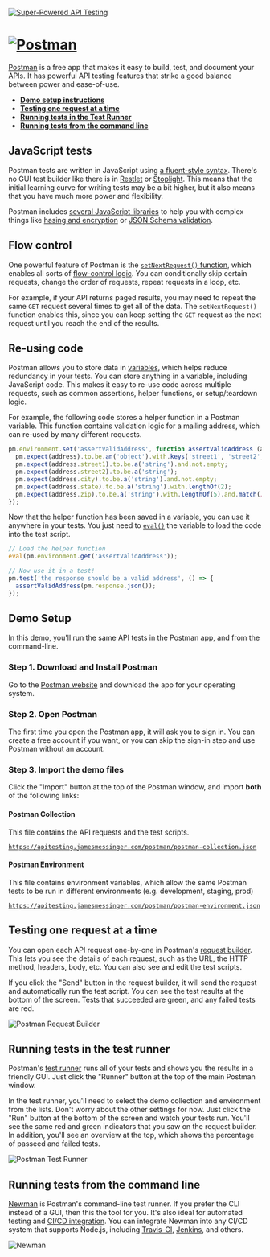 [![Super-Powered API Testing](../assets/img/title-banner.png)](https://apitesting.jamesmessinger.com)

[![Postman](../assets/img/postman/logo.png)](http://getpostman.com)
================================================================================

[Postman](http://getpostman.com) is a free app that makes it easy to build, test, and document your APIs.  It has powerful API testing features that strike a good balance between power and ease-of-use.

- **[Demo setup instructions](#demo-setup)**
- **[Testing one request at a time](#manual-testing)**
- **[Running tests in the Test Runner](#test-runner)**
- **[Running tests from the command line](#cli)**


JavaScript tests
--------------------------------------------------------------------------------
Postman tests are written in JavaScript using [a fluent-style syntax](https://www.getpostman.com/docs/postman/scripts/postman_sandbox_api_reference#pmresponsetobe).  There's no GUI test builder like there is in [Restlet](../restlet) or [Stoplight](../stoplight).  This means that the initial learning curve for writing tests may be a bit higher, but it also means that you have much more power and flexibility.

Postman includes [several JavaScript libraries](https://www.getpostman.com/docs/postman/scripts/postman_sandbox_api_reference) to help you with complex things like [hasing and encryption](https://code.google.com/archive/p/crypto-js/) or [JSON Schema validation](https://geraintluff.github.io/tv4/).



Flow control
--------------------------------------------------------------------------------
One powerful feature of Postman is the [`setNextRequest()` function](https://www.getpostman.com/docs/postman/scripts/branching_and_looping), which enables all sorts of [flow-control logic](https://www.getpostman.com/docs/postman/collection_runs/building_workflows).  You can conditionally skip certain requests, change the order of requests, repeat requests in a loop, etc.

For example, if your API returns paged results, you may need to repeat the same `GET` request several times to get all of the data.  The `setNextRequest()` function enables this, since you can keep setting the `GET` request as the next request until you reach the end of the results.



Re-using code
--------------------------------------------------------------------------------
Postman allows you to store data in [variables](https://www.getpostman.com/docs/postman/environments_and_globals/manage_environments), which helps reduce redundancy in your tests.  You can store anything in a variable, including JavaScript code.  This makes it easy to re-use code across multiple requests, such as common assertions, helper functions, or setup/teardown logic.

For example, the following code stores a helper function in a Postman variable.  This function contains validation logic for a mailing address, which can re-used by many different requests.

```javascript
pm.environment.set('assertValidAddress', function assertValidAddress (address) {
  pm.expect(address).to.be.an('object').with.keys('street1', 'street2', 'city', 'state', 'zip');
  pm.expect(address.street1).to.be.a('string').and.not.empty;
  pm.expect(address.street2).to.be.a('string');
  pm.expect(address.city).to.be.a('string').and.not.empty;
  pm.expect(address.state).to.be.a('string').with.lengthOf(2);
  pm.expect(address.zip).to.be.a('string').with.lengthOf(5).and.match(/^\d+$/);
});
```

Now that the helper function has been saved in a variable, you can use it anywhere in your tests.  You just need to [`eval()`](https://developer.mozilla.org/en-US/docs/Web/JavaScript/Reference/Global_Objects/eval) the variable to load the code into the test script.

```javascript
// Load the helper function
eval(pm.environment.get('assertValidAddress'));

// Now use it in a test!
pm.test('the response should be a valid address', () => {
  assertValidAddress(pm.response.json());
});
```


<a id="demo-setup"></a>

Demo Setup
--------------------------------------------------------------------------------
In this demo, you'll run the same API tests in the Postman app, and from the command-line.

### Step 1. Download and Install Postman
Go to the [Postman website](http://getpostman.com) and download the app for your operating system.

### Step 2. Open Postman
The first time you open the Postman app, it will ask you to sign in.  You can create a free account if you want, or you can skip the sign-in step and use Postman without an account.

### Step 3. Import the demo files
Click the "Import" button at the top of the Postman window, and import **both** of the following links:

#### Postman Collection
This file contains the API requests and the test scripts.

[`https://apitesting.jamesmessinger.com/postman/postman-collection.json`](https://github.com/James-Messinger/super-powered-api-testing/blob/v2/postman/postman-collection.json)

#### Postman Environment
This file contains environment variables, which allow the same Postman tests to be run in different environments (e.g. development, staging, prod)

[`https://apitesting.jamesmessinger.com/postman/postman-environment.json`](https://github.com/James-Messinger/super-powered-api-testing/blob/v2/postman/postman-environment.json)


<a id="manual-testing"></a>

Testing one request at a time
--------------------------------------------------------------------------------
You can open each API request one-by-one in Postman's [request builder](http://www.getpostman.com/docs/requests). This lets you see the details of each request, such as the URL, the HTTP method, headers, body, etc.  You can also see and edit the test scripts.

If you click the "Send" button in the request builder, it will send the request and automatically run the test script.  You can see the test results at the bottom of the screen.  Tests that succeeded are green, and any failed tests are red.

![Postman Request Builder](../assets/img/postman/request-builder.gif)



<a id="test-runner"></a>

Running tests in the test runner
--------------------------------------------------------------------------------
Postman's [test runner](http://www.getpostman.com/docs/running_collections-1) runs all of your tests and shows you the results in a friendly GUI.  Just click the "Runner" button at the top of the main Postman window.

In the test runner, you'll need to select the demo collection and environment from the lists.  Don't worry about the other settings for now.  Just click the "Run" button at the bottom of the screen and watch your tests run.  You'll see the same red and green indicators that you saw on the request builder.  In addition, you'll see an overview at the top, which shows the percentage of passeed and failed tests.

![Postman Test Runner](../assets/img/postman/runner.gif)



<a id="cli"></a>

Running tests from the command line
--------------------------------------------------------------------------------
[Newman](http://www.getpostman.com/docs/newman_intro) is Postman's command-line test runner.  If you prefer the CLI instead of a GUI, then this the tool for you.  It's also ideal for automated testing and [CI/CD integration](https://www.getpostman.com/docs/postman/postman_api/continuous_integration).  You can integrate Newman into any CI/CD system that supports Node.js, including [Travis-CI](https://www.getpostman.com/docs/postman/collection_runs/integration_with_travis), [Jenkins](https://www.getpostman.com/docs/postman/collection_runs/integration_with_jenkins), and others.

![Newman](../assets/img/postman/newman.gif)

